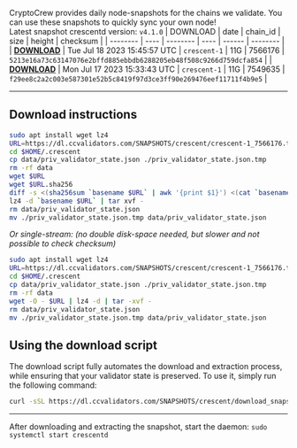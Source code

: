 CryptoCrew provides daily node-snapshots for the chains we validate. You can use these snapshots to quickly sync your own node!  
Latest snapshot crescentd version: `v4.1.0`
| DOWNLOAD | date | chain_id | size | height | checksum |
| -------- | ---- | -------- | ---- | ------ | -------- |
| **[DOWNLOAD](https://dl.ccvalidators.com/SNAPSHOTS/$CHAIN_NAME/crescent-1_7566176.tar.lz4)** | Tue Jul 18 2023 15:45:57 UTC | `crescent-1` | 11G | 7566176 | `5213e16a73c63147076e2bffd885ebbdb6288205eb48f508c9266d759dcfa854` |
| **[DOWNLOAD](https://dl.ccvalidators.com/SNAPSHOTS/$CHAIN_NAME/crescent-1_7549635.tar.lz4)** | Mon Jul 17 2023 15:33:43 UTC | `crescent-1` | 11G | 7549635 | `f29ee8c2a2c003e587301e52b5c8419f97d3ce3ff90e269476eef11711f4b9e5` |
 
---
## Download instructions
 
```sh
sudo apt install wget lz4
URL=https://dl.ccvalidators.com/SNAPSHOTS/crescent/crescent-1_7566176.tar.lz4
cd $HOME/.crescent
cp data/priv_validator_state.json ./priv_validator_state.json.tmp
rm -rf data
wget $URL
wget $URL.sha256
diff -s <(sha256sum `basename $URL` | awk '{print $1}') <(cat `basename $URL`.sha256)
lz4 -d `basename $URL` | tar xvf -
rm data/priv_validator_state.json
mv ./priv_validator_state.json.tmp data/priv_validator_state.json
```
*Or single-stream: (no double disk-space needed, but slower and not possible to check checksum)*
```sh
sudo apt install wget lz4
URL=https://dl.ccvalidators.com/SNAPSHOTS/crescent/crescent-1_7566176.tar.lz4
cd $HOME/.crescent
cp data/priv_validator_state.json ./priv_validator_state.json.tmp
rm -rf data
wget -O - $URL | lz4 -d | tar -xvf -
rm data/priv_validator_state.json
mv ./priv_validator_state.json.tmp data/priv_validator_state.json
```
## Using the download script
 
The download script fully automates the download and extraction process, while ensuring that your validator state is preserved. To use it, simply run the following command:
 
```sh
curl -sSL https://dl.ccvalidators.com/SNAPSHOTS/crescent/download_snapshot.sh | bash
```
---
After downloading and extracting the snapshot, start the daemon: `sudo systemctl start crescentd`

